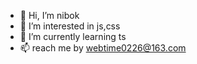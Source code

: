 - 👋 Hi, I’m nibok
- 👀 I’m interested in js,css
- 🌱 I’m currently learning ts
- 📫 reach me by webtime0226@163.com

<!---
nibok/nibok is a ✨ special ✨ repository because its `README.md` (this file) appears on your GitHub profile.
You can click the Preview link to take a look at your changes.
--->
